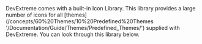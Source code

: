 <article>
DevExtreme comes with a built-in Icon Library. This library provides a large number of icons for all [themes](/concepts/60%20Themes/10%20Predefined%20Themes '/Documentation/Guide/Themes/Predefined_Themes/') supplied with DevExtreme. You can look through this library below.
<div class="simulator-desktop-container" data-view="/Content/Applications/17_1/Icons/markup.html, /Content/Applications/17_1/Icons/script.js, /Content/Applications/17_1/Icons/styles.css"></div>
</article>